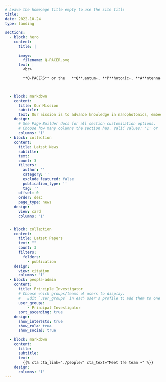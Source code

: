 ```yaml
---
# Leave the homepage title empty to use the site title
title:
date: 2022-10-24
type: landing

sections:
  - block: hero
    content:
      title: |
         
      image:
        filename: Q-PACER.svg
      text: |
        <br>

        **Q-PACERS** or the   **Q**uantum-, **P**hotonic-, **A**ntenna-, **C**omputing-, **E**mbedded- , and **R**enewable-energy **S**ystems Research Group  is a hub of innovation in electronics and photonics research at the Department of EEE, BUET, Bangladesh. Founded and led by [Dr. Sajid Muhaimin Choudhury](author/dr.-sajid-muhaimin-choudhury), the group leverages expertise in both experimental and computational tools to tackle cutting-edge research challenges.
        


  - block: markdown
    content:
      title: Our Mission
      subtitle: 
      text: Our mission is to advance knowledge in nanophotonics, embedded systems, and quantum computing, and to develop practical technological solutions for society. We aim to solve fundamental and high-impact research questions in photonics and quantum computation while training the next generation of engineers and scientists.
    design:
      # See Page Builder docs for all section customization options.
      # Choose how many columns the section has. Valid values: '1' or '2'.
      columns: '1'  
  - block: collection
    content:
      title: Latest News
      subtitle:
      text:
      count: 3
      filters:
        author: ''
        category: ''
        exclude_featured: false
        publication_type: ''
        tag: ''
      offset: 0
      order: desc
      page_type: news
    design:
      view: card
      columns: '1'


  - block: collection
    content:
      title: Latest Papers
      text: ""
      count: 3
      filters:
        folders:
          - publication
    design:
      view: citation
      columns: '1'
  - block: people-admin
    content:
      title: Principle Investigator
      # Choose which groups/teams of users to display.
      #   Edit `user_groups` in each user's profile to add them to one or more of these groups.
      user_groups:
          - Principal Investigator
      sort_ascending: true
    design:
      show_interests: true
      show_role: true
      show_social: true

  - block: markdown
    content:
      title:
      subtitle:
      text: |
        {{% cta cta_link="./people/" cta_text="Meet the team →" %}}
    design:
      columns: '1'
---
```

